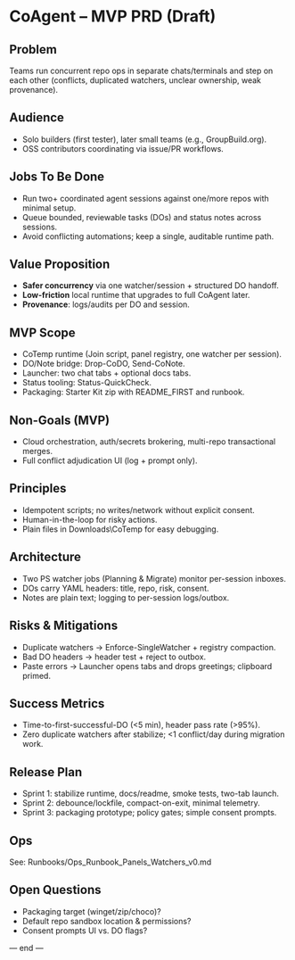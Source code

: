 ﻿# CoAgent – MVP PRD (Draft)

## Problem
Teams run concurrent repo ops in separate chats/terminals and step on each other (conflicts, duplicated watchers, unclear ownership, weak provenance).

## Audience
- Solo builders (first tester), later small teams (e.g., GroupBuild.org).
- OSS contributors coordinating via issue/PR workflows.

## Jobs To Be Done
- Run two+ coordinated agent sessions against one/more repos with minimal setup.
- Queue bounded, reviewable tasks (DOs) and status notes across sessions.
- Avoid conflicting automations; keep a single, auditable runtime path.

## Value Proposition
- **Safer concurrency** via one watcher/session + structured DO handoff.
- **Low-friction** local runtime that upgrades to full CoAgent later.
- **Provenance**: logs/audits per DO and session.

## MVP Scope
- CoTemp runtime (Join script, panel registry, one watcher per session).
- DO/Note bridge: Drop-CoDO, Send-CoNote.
- Launcher: two chat tabs + optional docs tabs.
- Status tooling: Status-QuickCheck.
- Packaging: Starter Kit zip with README_FIRST and runbook.

## Non-Goals (MVP)
- Cloud orchestration, auth/secrets brokering, multi-repo transactional merges.
- Full conflict adjudication UI (log + prompt only).

## Principles
- Idempotent scripts; no writes/network without explicit consent.
- Human-in-the-loop for risky actions.
- Plain files in Downloads\CoTemp for easy debugging.

## Architecture
- Two PS watcher jobs (Planning & Migrate) monitor per-session inboxes.
- DOs carry YAML headers: title, repo, risk, consent.
- Notes are plain text; logging to per-session logs/outbox.

## Risks & Mitigations
- Duplicate watchers → Enforce-SingleWatcher + registry compaction.
- Bad DO headers → header test + reject to outbox.
- Paste errors → Launcher opens tabs and drops greetings; clipboard primed.

## Success Metrics
- Time-to-first-successful-DO (<5 min), header pass rate (>95%).
- Zero duplicate watchers after stabilize; <1 conflict/day during migration work.

## Release Plan
- Sprint 1: stabilize runtime, docs/readme, smoke tests, two-tab launch.
- Sprint 2: debounce/lockfile, compact-on-exit, minimal telemetry.
- Sprint 3: packaging prototype; policy gates; simple consent prompts.

## Ops
See: Runbooks/Ops_Runbook_Panels_Watchers_v0.md

## Open Questions
- Packaging target (winget/zip/choco)?
- Default repo sandbox location & permissions?
- Consent prompts UI vs. DO flags?

— end —
